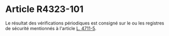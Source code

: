 # Article R4323-101

  
Le résultat des vérifications périodiques est consigné sur le ou les registres de sécurité mentionnés à l'article [L. 4711-5][1].

 [1]: /affichCodeArticle.do?cidTexte=LEGITEXT000006072050&idArticle=LEGIARTI000006903389&dateTexte=&categorieLien=cid